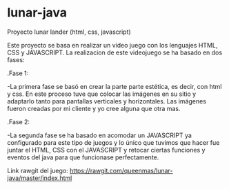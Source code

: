 # lunar-java

Proyecto lunar lander (html, css, javascript)

Este proyecto se basa en realizar un vídeo juego con los lenguajes HTML, CSS y JAVASCRIPT. La realizacion de este videojuego se ha basado en dos fases:

.Fase 1:

-La primera fase se basó en crear la parte parte estética, es decir, con html y css. En este proceso tuve que colocar las imágenes en su sitio y adaptarlo tanto para pantallas verticales y horizontales. Las imágenes fueron creadas por mi cliente y yo cree alguna que otra mas.

.Fase 2:

-La segunda fase se ha basado en acomodar un JAVASCRIPT ya configurado para este tipo de juegos y lo único que tuvimos que hacer fue juntar el HTML, CSS con el JAVASCRIPT y retocar ciertas funciones y eventos del java para que funcionase perfectamente.

Link rawgit del juego: https://rawgit.com/queenmas/lunar-java/master/index.html
